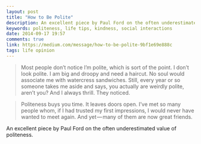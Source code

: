 ```yaml
---
layout: post
title: "How to Be Polite"
description: An excellent piece by Paul Ford on the often underestimated value of politeness
keywords: politeness, life tips, kindness, social interactions
date: 2014-09-17 19:57
comments: true
link: https://medium.com/message/how-to-be-polite-9bf1e69e888c
tags: life opinion
---
```


> Most people don’t notice I’m polite, which is sort of the point. I don’t look polite. I am big and droopy and need a haircut. No soul would associate me with watercress sandwiches. Still, every year or so someone takes me aside and says, you actually are weirdly polite, aren’t you? And I always thrill. They noticed.

> Politeness buys you time. It leaves doors open. I’ve met so many people whom, if I had trusted my first impressions, I would never have wanted to meet again. And yet — many of them are now great friends.

An excellent piece by Paul Ford on the often underestimated value of politeness.
